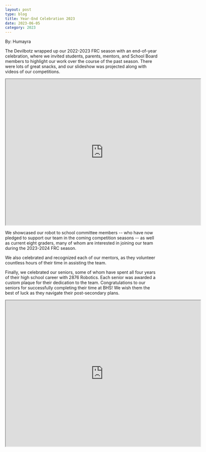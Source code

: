 ```yaml
---
layout: post
type: blog
title: Year-End Celebration 2023
date: 2023-06-05
category: 2023
---
```

By: Humayra

The Devilbotz wrapped up our 2022-2023 FRC season with an end-of-year celebration, where we invited students, parents, mentors, and School Board members to highlight our work over the course of the past season. There were lots of great snacks, and our slideshow was projected along with videos of our competitions.

<iframe src="https://drive.google.com/file/d/1FD2u7Ez9-egYf6h793OR8768lm9L6WqR/preview" width="640" height="480" allow="autoplay"></iframe>

We showcased our robot to school committee members -- who have now pledged to support our team in the coming competition seasons -- as well as current eight graders, many of whom are interested in joining our team during the 2023-2024 FRC season.

We also celebrated and recognized each of our mentors, as they volunteer countless hours of their time in assisting the team.

Finally, we celebrated our seniors, some of whom have spent all four years of their high school career with 2876 Robotics. Each senior was awarded a custom plaque for their dedication to the team. Congratulations to our seniors for successfully completing their time at BHS! We wish them the best of luck as they navigate their post-secondary plans.

<iframe src="https://drive.google.com/file/d/1srKbBvYbp2nEbOFEuq0OO_5SVcVQEQAv/preview" width="640" height="480" allow="autoplay"></iframe>
